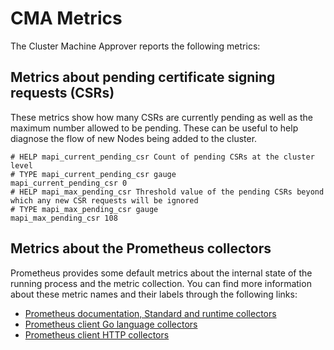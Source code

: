 # CMA Metrics

The Cluster Machine Approver reports the following metrics:

## Metrics about pending certificate signing requests (CSRs)

These metrics show how many CSRs are currently pending as well as the
maximum number allowed to be pending. These can be useful to help diagnose
the flow of new Nodes being added to the cluster.

```
# HELP mapi_current_pending_csr Count of pending CSRs at the cluster level
# TYPE mapi_current_pending_csr gauge
mapi_current_pending_csr 0
# HELP mapi_max_pending_csr Threshold value of the pending CSRs beyond which any new CSR requests will be ignored 
# TYPE mapi_max_pending_csr gauge
mapi_max_pending_csr 108
```

## Metrics about the Prometheus collectors

Prometheus provides some default metrics about the internal state
of the running process and the metric collection. You can find more information
about these metric names and their labels through the following links:

* [Prometheus documentation, Standard and runtime collectors](https://prometheus.io/docs/instrumenting/writing_clientlibs/#standard-and-runtime-collectors)
* [Prometheus client Go language collectors](https://github.com/prometheus/client_golang/blob/master/prometheus/go_collector.go)
* [Prometheus client HTTP collectors](https://github.com/prometheus/client_golang/blob/master/prometheus/promhttp/http.go)
